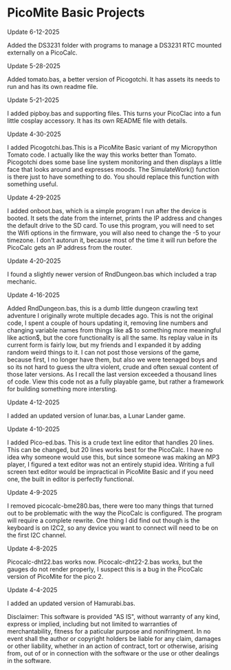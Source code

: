 # PicoMite Basic Projects

Update 6-12-2025

Added the DS3231 folder with programs to manage a DS3231 RTC mounted externally on a PicoCalc.

Update 5-28-2025

Added tomato.bas, a better version of Picogotchi. It has assets its needs to run and has its own readme file.

Update 5-21-2025

I added pipboy.bas and supporting files. This turns your PicoClac into a fun little cosplay accessory. It has its own README file with details.

Update 4-30-2025

I added Picogotchi.bas.This is a PicoMite Basic variant of my Micropython Tomato code. I actually like the way this works better than Tomato. Picogotchi does some base line system monitoring and then displays a little face that looks around and expresses moods. The SimulateWork() function is there just to have something to do. You should replace this function with something useful.

Update 4-29-2025

I added onboot.bas, which is a simple program I run after the device is booted. It sets the date from the internet, prints the IP address and changes the default drive to the SD card. To use this program, you will need to set the Wifi options in the firmware, you will also need to change the -5 to your timezone. I don't autorun it, because most of the time it will run before the PicoCalc gets an IP address from the router.

Update 4-20-2025

I found a slightly newer version of RndDungeon.bas which included a trap mechanic.

Update 4-16-2025

Added RndDungeon.bas, this is a dumb little dungeon crawling text adventure I originally wrote multiple decades ago. This is not the original code, I spent a couple of hours updating it, removing line numbers and changing variable names from things like a$ to something more meaningful like action$, but the core functionality is all the same. Its replay value in its current form is fairly low, but my friends and I expanded it by adding random weird things to it. I can not post those versions of the game, because first, I no longer have them, but also we were teenaged boys and so its not hard to guess the ultra violent, crude and often sexual content of those later versions. As I recall the last version exceeded a thousand lines of code. View this code not as a fully playable game, but rather a framework for building something more intersting.

Update 4-12-2025

I added an updated version of lunar.bas, a Lunar Lander game.

Update 4-10-2025

I added Pico-ed.bas. This is a crude text line editor that handles 20 lines. This can be changed, but 20 lines works best for the PicoCalc. I have no idea why someone would use this, but since someone was making an MP3 player, I figured a text editor was not an entirely stupid idea. Writing a full screen text editor would be impractical in PicoMite Basic and if you need one, the built in editor is perfectly functional.

Update 4-9-2025

I removed picocalc-bme280.bas, there were too many things that turned out to be problematic with the way the PicoCalc is configured. The program will require a complete rewrite. One thing I did find out though is the keyboard is on I2C2, so any device you want to connect will need to be on the first I2C channel.

Update 4-8-2025

Picocalc-dht22.bas works now. Picocalc-dht22-2.bas works, but the gauges do not render properly, I suspect this is a bug in the PicoCalc version of PicoMite for the pico 2.

Update 4-4-2025

I added an updated version of Hamurabi.bas.

Disclaimer: This software is provided "AS IS", without warranty of any kind, express or implied, including but not limited to warranties of merchantability, fitness for a paticular purpose and nonifringment. In no event shall the author or copyright holders be liable for any claim, damages or other liability, whether in an action of contract, tort or otherwise, arising from, out of or in connection with the software or the use or other dealings in the software.
